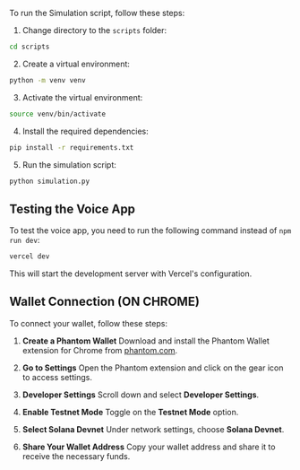 To run the Simulation script, follow these steps:

1. Change directory to the `scripts` folder:
  ```sh
  cd scripts
  ```

2. Create a virtual environment:
  ```sh
  python -m venv venv
  ```

3. Activate the virtual environment:
  ```sh
  source venv/bin/activate
  ```

4. Install the required dependencies:
  ```sh
  pip install -r requirements.txt
  ```

5. Run the simulation script:
  ```sh
  python simulation.py
  ```

## Testing the Voice App

To test the voice app, you need to run the following command instead of `npm run dev`:

```sh
vercel dev
```

This will start the development server with Vercel's configuration.

## Wallet Connection (ON CHROME)

To connect your wallet, follow these steps:

1. **Create a Phantom Wallet**
  Download and install the Phantom Wallet extension for Chrome from [phantom.com](https://phantom.com/).

2. **Go to Settings**
  Open the Phantom extension and click on the gear icon to access settings.

3. **Developer Settings**
  Scroll down and select **Developer Settings**.

4. **Enable Testnet Mode**
  Toggle on the **Testnet Mode** option.

5. **Select Solana Devnet**
  Under network settings, choose **Solana Devnet**.

6. **Share Your Wallet Address**
  Copy your wallet address and share it to receive the necessary funds.

